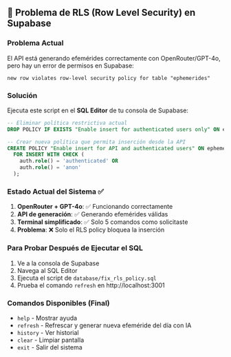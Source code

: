 ## 🔧 Problema de RLS (Row Level Security) en Supabase

### Problema Actual
El API está generando efemérides correctamente con OpenRouter/GPT-4o, pero hay un error de permisos en Supabase:

```
new row violates row-level security policy for table "ephemerides"
```

### Solución
Ejecuta este script en el **SQL Editor** de tu consola de Supabase:

```sql
-- Eliminar política restrictiva actual
DROP POLICY IF EXISTS "Enable insert for authenticated users only" ON ephemerides;

-- Crear nueva política que permita inserción desde la API
CREATE POLICY "Enable insert for API and authenticated users" ON ephemerides
  FOR INSERT WITH CHECK (
    auth.role() = 'authenticated' OR 
    auth.role() = 'anon'
  );
```

### Estado Actual del Sistema ✅

1. **OpenRouter + GPT-4o**: ✅ Funcionando correctamente
2. **API de generación**: ✅ Generando efemérides válidas  
3. **Terminal simplificado**: ✅ Solo 5 comandos como solicitaste
4. **Problema**: ❌ Solo el RLS policy bloquea la inserción

### Para Probar Después de Ejecutar el SQL

1. Ve a la consola de Supabase
2. Navega al SQL Editor
3. Ejecuta el script de `database/fix_rls_policy.sql`
4. Prueba el comando `refresh` en http://localhost:3001

### Comandos Disponibles (Final)
- `help` - Mostrar ayuda
- `refresh` - Refrescar y generar nueva efeméride del día con IA
- `history` - Ver historial
- `clear` - Limpiar pantalla  
- `exit` - Salir del sistema
